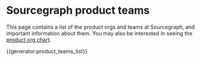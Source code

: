 # Sourcegraph product teams

This page contains a list of the product orgs and teams at Sourcegraph, and important information about them.
You may also be interested in seeing the [product org chart](./product_org.md).

{{generator:product_teams_list}}

<!-- see /data/product_teams.yml for source of this data -->
